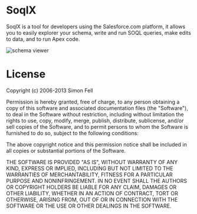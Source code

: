 # SoqlX

SoqlX is a tool for developers using the Salesforce.com platform, it allows you to easily explorer your schema, write and run SOQL queries, make edits to data, and to run Apex code.


![schema viewer](http://www.pocketsoap.com/osx/soqlx/schema.png)


# License

Copyright (c) 2006-2013 Simon Fell

Permission is hereby granted, free of charge, to any person obtaining a 
copy of this software and associated documentation files (the "Software"), 
to deal in the Software without restriction, including without limitation
the rights to use, copy, modify, merge, publish, distribute, sublicense, 
and/or sell copies of the Software, and to permit persons to whom the 
Software is furnished to do so, subject to the following conditions:

The above copyright notice and this permission notice shall be included 
in all copies or substantial portions of the Software.

THE SOFTWARE IS PROVIDED "AS IS", WITHOUT WARRANTY OF ANY KIND, EXPRESS 
OR IMPLIED, INCLUDING BUT NOT LIMITED TO THE WARRANTIES OF MERCHANTABILITY, 
FITNESS FOR A PARTICULAR PURPOSE AND NONINFRINGEMENT. IN NO EVENT SHALL THE 
AUTHORS OR COPYRIGHT HOLDERS BE LIABLE FOR ANY CLAIM, DAMAGES OR OTHER 
LIABILITY, WHETHER IN AN ACTION OF CONTRACT, TORT OR OTHERWISE, ARISING FROM, 
OUT OF OR IN CONNECTION WITH THE SOFTWARE OR THE USE OR OTHER DEALINGS IN 
THE SOFTWARE.
